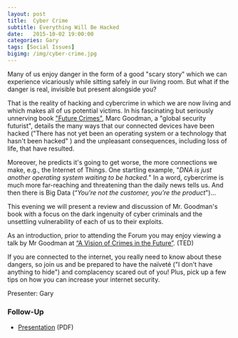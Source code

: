 ```yaml
---
layout: post
title:  Cyber Crime
subtitle: Everything Will Be Hacked
date:   2015-10-02 19:00:00
categories: Gary
tags: [Social Issues]
bigimg: /img/cyber-crime.jpg
---
```


Many of us enjoy danger in the form of a good "scary story" which we can experience vicariously while sitting safely in our living room. But what if the danger is real, invisible but present alongside you? 

That is the reality of hacking and cybercrime in which we are now living and which makes all of us potential victims. In his fascinating but seriously unnerving book ["Future Crimes"](https://www.amazon.com/Future-Crimes-Digital-Underground-Connected/dp/0804171459/), Marc Goodman, a "global security futurist", details the many ways that our connected devices have been hacked ("There has not yet been an operating system or a technology that hasn't been hacked" ) and the unpleasant consequences, including loss of life, that have resulted.

Moreover, he predicts it's going to get worse, the more connections we make, e.g., the Internet of Things. One startling example, "_DNA is just another operating system waiting to be hacked._" In a word, cybercrime is much more far-reaching and threatening than the daily news tells us. And then there is Big Data (“_You're not the customer, you’re the product_")...

This evening we will present a review and discussion of Mr. Goodman's book with a focus on the dark ingenuity of cyber criminals and the unsettling vulnerability of each of us to their exploits. 

As an introduction, prior to attending the Forum you may enjoy viewing a talk by Mr Goodman at [“A Vision of Crimes in the Future”](https://www.ted.com/talks/marc_goodman_a_vision_of_crimes_in_the_future?language=en#t-716582). (TED)

If you are connected to the internet, you really need to know about these dangers, so join us and be prepared to have the naïveté ("I don't have anything to hide") and complacency scared out of you! Plus, pick up a few tips on how you can increase your internet security.

Presenter: Gary

### Follow-Up

* [Presentation](/assets/present/2015/future-crimes.pdf) (PDF)
